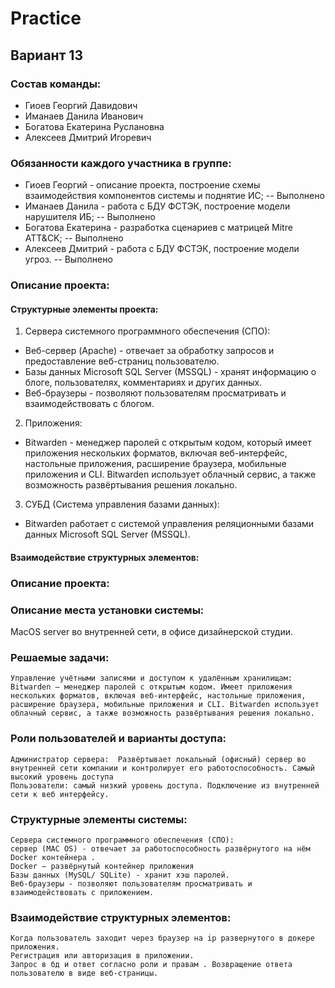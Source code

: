 # Practiсe

## Вариант 13

### Состав команды:
* Гиоев Георгий Давидович
* Иманаев Данила Иванович
* Богатова Екатерина Руслановна
* Алексеев Дмитрий Игоревич

### Обязанности каждого участника в группе:
* Гиоев Георгий - описание проекта, построение схемы взаимодействия компонентов системы и поднятие ИС; -- Выполнено
* Иманаев Данила - работа с БДУ ФСТЭК, построение модели нарушителя ИБ; -- Выполнено
* Богатова Екатерина - разработка сценариев с матрицей Mitre ATT&CK; -- Выполнено
* Алексеев Дмитрий - работа с БДУ ФСТЭК, построение модели угроз. -- Выполнено

### Описание проекта:

#### Структурные элементы проекта:

1. Сервера системного программного обеспечения (СПО):
* Веб-сервер (Apache) - отвечает за обработку запросов и предоставление веб-страниц пользователю.
* Базы данных Microsoft SQL Server (MSSQL) - хранят информацию о блоге, пользователях, комментариях и других данных.
* Веб-браузеры - позволяют пользователям просматривать и взаимодействовать с блогом.

2. Приложения:

* Bitwarden - менеджер паролей с открытым кодом, который имеет приложения нескольких форматов, включая веб-интерфейс, настольные приложения, расширение браузера, мобильные приложения и CLI.
Bitwarden использует облачный сервис, а также возможность развёртывания решения локально.

3. СУБД (Система управления базами данных):

* Bitwarden работает с системой управления реляционными базами данных Microsoft SQL Server (MSSQL).
#### Взаимодействие структурных элементов:

### Описание проекта:

### Описание места установки системы:
MacOS server во внутренней сети, в офисе дизайнерской студии.

### Решаемые задачи:
	Управление учётными записями и доступом к удалённым хранилищам: Bitwarden — менеджер паролей с открытым кодом. Имеет приложения нескольких форматов, включая веб-интерфейс, настольные приложения, расширение браузера, мобильные приложения и CLI. Bitwarden использует облачный сервис, а также возможность развёртывания решения локально.

### Роли пользователей и варианты доступа:
	Администратор сервера:  Развёртывает локальный (офисный) сервер во внутренней сети компании и контролирует его работоспособность. Самый высокий уровень доступа
	Пользователи: самый низкий уровень доступа. Подключение из внутренней сети к веб интерфейсу.

### Структурные элементы системы:
	Сервера системного программного обеспечения (СПО):
	сервер (MAC OS) - отвечает за работоспособность развёрнутого на нём Docker контейнера .
	Docker — развёрнутый контейнер приложения
	Базы данных (MySQL/ SQLite) - хранит хэш паролей.
	Веб-браузеры - позволяют пользователям просматривать и взаимодействовать с приложением.

### Взаимодействие структурных элементов:
	Когда пользователь заходит через браузер на ip развернутого в докере приложения.
	Регистрация или авторизация в приложении. 
	Запрос в бд и ответ согласно роли и правам . Возвращение ответа пользователю в виде веб-страницы.
